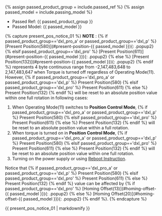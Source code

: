 {% assign passed_product_group = include.passed_ref %}
{% assign passed_model = include.passing_model %}

- Passed Ref: {{ passed_product_group }}
- Passed Model: {{ passed_model }}

{% capture present_pos_notice_01 %}
**NOTE** : {% if passed_product_group=='dxl_pro_a' or passed_product_group=='dxl_p' %} [Present Position(580)](#present-position-{{ passed_model }}){: .popup2} {% elsif passed_product_group=='dxl_pro' %} [Present Position(611)](#present-position-{{ passed_model }}){: .popup2} {% else %} [Present Position(132)](#present-position-{{ passed_model }}){: .popup2} {% endif %} represents 4 byte continuous range from -2,147,483,648 to 2,147,483,647 when Torque is turned off regardless of Operating Mode(11).
However, {% if passed_product_group=='dxl_pro_a' or passed_product_group=='dxl_p' %} Present Position(580) {% elsif passed_product_group=='dxl_pro' %} Present Position(611) {% else %} Present Position(132) {% endif %} will be reset to an absolute position value within one full rotation in following cases:
1. When Operating Mode(11) switches to **Position Control Mode**, {% if passed_product_group=='dxl_pro_a' or passed_product_group=='dxl_p' %} Present Position(580) {% elsif passed_product_group=='dxl_pro' %} Present Position(611) {% else %} Present Position(132) {% endif %} will be reset to an absolute position value within a full rotation.
2. When torque is turned on in **Position Control Mode**, {% if passed_product_group=='dxl_pro_a' or passed_product_group=='dxl_p' %} Present Position(580) {% elsif passed_product_group=='dxl_pro' %} Present Position(611) {% else %} Present Position(132) {% endif %} will be reset to an absolute position value within one full rotation.
3. Turning on the power supply or using [Reboot Instruction](/docs/en/dxl/protocol2/#reboot).

Notice that {% if passed_product_group=='dxl_pro_a' or passed_product_group=='dxl_p' %} Present Position(580) {% elsif passed_product_group=='dxl_pro' %} Present Position(611) {% else %} Present Position(132) {% endif %} value can be affected by {% if passed_product_group=='dxl_pro' %} [Homing Offset(13)](#homing-offset-{{ passed_model }}){: .popup2} {% else %} [Homing Offset(20)](#homing-offset-{{ passed_model }}){: .popup2} {% endif %}.
{% endcapture %}
<div class="notice">{{ present_pos_notice_01 | markdownify }}</div>
